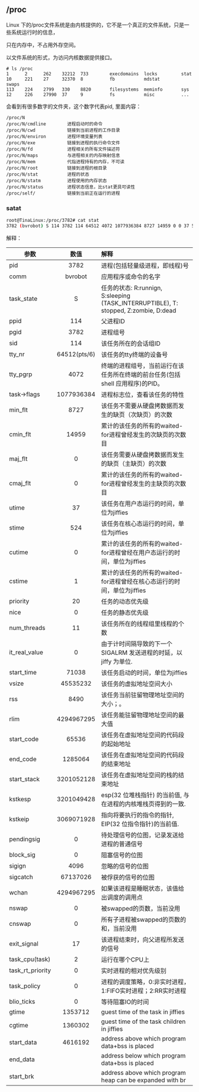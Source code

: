 ## /proc

Linux 下的/proc文件系统是由内核提供的，它不是一个真正的文件系统，只是一些系统运行时的信息，

只在内存中，不占用外存空间。

以文件系统的形式，为访问内核数据提供接口。

```
# ls /proc
1      2      262    32212  733        execdomains  locks         stat
10     221    27     32370  8          fb           mdstat        swaps
113    224    2799   330    8820       filesystems  meminfo       sys
12     226    27990  37     9          fs           misc          ...
```

会看到有很多数字的文件夹，这个数字代表pid, 里面内容：

```
/proc/N
/proc/N/cmdline        进程启动时的命令
/proc/N/cwd            链接到当前进程的工作目录
/proc/N/environ        进程环境变量列表
/proc/N/exe            链接到进程的执行命令文件
/proc/N/fd             进程相关的所有文件描述符
/proc/N/maps           与进程相关的内存映射信息
/proc/N/mem            代指进程持有的内存，不可读
/proc/N/root           链接到进程的根目录
/proc/N/stat           进程的状态
/proc/N/statm          进程使用的内存状态
/proc/N/status         进程状态信息，比stat更具可读性
/proc/self/            链接到当前正在运行的进程
```



### satat

``` sh
root@TinaLinux:/proc/3782# cat stat
3782 (bvrobot) S 114 3782 114 64512 4072 1077936384 8727 14959 0 0 37 524 0 1 20 0 11 0 71083 45535232 8490 4294967295 65536 1285064 3201052128 3201049428 3069071928 0 0 4096 67137026 4294967295 0 0 17 2 0 0 0 0 0 1353712 1360302 4616192
```

解释：

| 参数             |     数值     | 解释                                                         |
| ---------------- | :----------: | :----------------------------------------------------------- |
| pid              |     3782     | 进程(包括轻量级进程，即线程)号                               |
| comm             |   bvrobot    | 应用程序或命令的名字                                         |
| task_state       |      S       | 任务的状态: R:runnign, S:sleeping (TASK_INTERRUPTIBLE), T: stopped, Z:zombie, D:dead |
| ppid             |     114      | 父进程ID                                                     |
| pgid             |     3782     | 进程组号                                                     |
| sid              |     114      | 该任务所在的会话组ID                                         |
| tty_nr           | 64512(pts/6) | 该任务的tty终端的设备号                                      |
| tty_pgrp         |     4072     | 终端的进程组号，当前运行在该任务所在终端的前台任务(包括shell 应用程序)的PID。 |
| task->flags      |  1077936384  | 进程标志位，查看该任务的特性                                 |
| min_flt          |     8727     | 该任务不需要从硬盘拷数据而发生的缺页（次缺页）的次数         |
| cmin_flt         |    14959     | 累计的该任务的所有的waited-for进程曾经发生的次缺页的次数目   |
| maj_flt          |      0       | 该任务需要从硬盘拷数据而发生的缺页（主缺页）的次数           |
| cmaj_flt         |      0       | 累计的该任务的所有的waited-for进程曾经发生的主缺页的次数目   |
| utime            |      37      | 该任务在用户态运行的时间，单位为jiffies                      |
| stime            |     524      | 该任务在核心态运行的时间，单位为jiffies                      |
| cutime           |      0       | 累计的该任务的所有的waited-for进程曾经在用户态运行的时间，单位为jiffies |
| cstime           |      1       | 累计的该任务的所有的waited-for进程曾经在核心态运行的时间，单位为jiffies |
| priority         |      20      | 任务的动态优先级                                             |
| nice             |      0       | 任务的静态优先级                                             |
| num_threads      |      11      | 该任务所在的线程组里线程的个数                               |
| it_real_value    |      0       | 由于计时间隔导致的下一个 SIGALRM 发送进程的时延，以 jiffy 为单位. |
| start_time       |    71038     | 该任务启动的时间，单位为jiffies                              |
| vsize            |   45535232   | 该任务的虚拟地址空间大小                                     |
| rss              |     8490     | 该任务当前驻留物理地址空间的大小；。                         |
| rlim             |  4294967295  | 该任务能驻留物理地址空间的最大值                             |
| start_code       |    65536     | 该任务在虚拟地址空间的代码段的起始地址                       |
| end_code         |   1285064    | 该任务在虚拟地址空间的代码段的结束地址                       |
| start_stack      |  3201052128  | 该任务在虚拟地址空间的栈的结束地址                           |
| kstkesp          |  3201049428  | esp(32 位堆栈指针) 的当前值, 与在进程的内核堆栈页得到的一致. |
| kstkeip          |  3069071928  | 指向将要执行的指令的指针, EIP(32 位指令指针)的当前值.        |
| pendingsig       |      0       | 待处理信号的位图，记录发送给进程的普通信号                   |
| block_sig        |      0       | 阻塞信号的位图                                               |
| sigign           |     4096     | 忽略的信号的位图                                             |
| sigcatch         |   67137026   | 被俘获的信号的位图                                           |
| wchan            |  4294967295  | 如果该进程是睡眠状态，该值给出调度的调用点                   |
| nswap            |      0       | 被swapped的页数，当前没用                                    |
| cnswap           |      0       | 所有子进程被swapped的页数的和，当前没用                      |
| exit_signal      |      17      | 该进程结束时，向父进程所发送的信号                           |
| task_cpu(task)   |      2       | 运行在哪个CPU上                                              |
| task_rt_priority |      0       | 实时进程的相对优先级别                                       |
| task_policy      |      0       | 进程的调度策略，0:非实时进程，1:FIFO实时进程；2:RR实时进程   |
| blio_ticks       |      0       | 等待阻塞IO的时间                                             |
| gtime            |   1353712    | guest time of the task in jiffies                            |
| cgtime           |   1360302    | guest time of the task children in jiffies                   |
| start_data       |   4616192    | address above which program data+bss is placed               |
| end_data         |              | address below which program data+bss is placed               |
| start_brk        |              | address above which program heap can be expanded with br     |